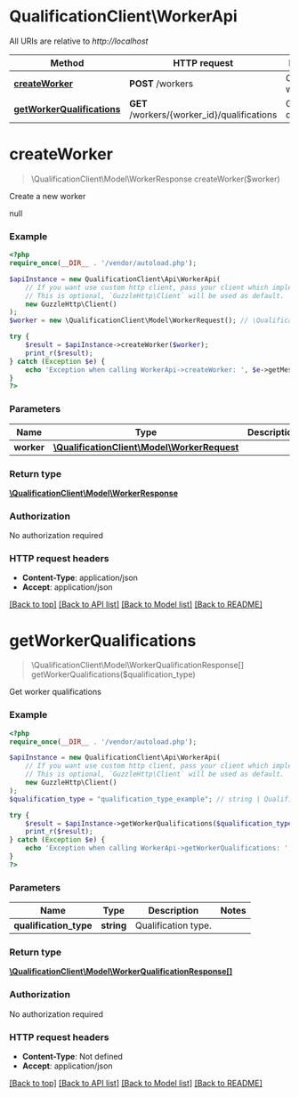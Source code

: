 # QualificationClient\WorkerApi

All URIs are relative to *http://localhost*

Method | HTTP request | Description
------------- | ------------- | -------------
[**createWorker**](WorkerApi.md#createWorker) | **POST** /workers | Create a new worker
[**getWorkerQualifications**](WorkerApi.md#getWorkerQualifications) | **GET** /workers/{worker_id}/qualifications | Get worker qualifications


# **createWorker**
> \QualificationClient\Model\WorkerResponse createWorker($worker)

Create a new worker

null

### Example
```php
<?php
require_once(__DIR__ . '/vendor/autoload.php');

$apiInstance = new QualificationClient\Api\WorkerApi(
    // If you want use custom http client, pass your client which implements `GuzzleHttp\ClientInterface`.
    // This is optional, `GuzzleHttp\Client` will be used as default.
    new GuzzleHttp\Client()
);
$worker = new \QualificationClient\Model\WorkerRequest(); // \QualificationClient\Model\WorkerRequest | 

try {
    $result = $apiInstance->createWorker($worker);
    print_r($result);
} catch (Exception $e) {
    echo 'Exception when calling WorkerApi->createWorker: ', $e->getMessage(), PHP_EOL;
}
?>
```

### Parameters

Name | Type | Description  | Notes
------------- | ------------- | ------------- | -------------
 **worker** | [**\QualificationClient\Model\WorkerRequest**](../Model/WorkerRequest.md)|  |

### Return type

[**\QualificationClient\Model\WorkerResponse**](../Model/WorkerResponse.md)

### Authorization

No authorization required

### HTTP request headers

 - **Content-Type**: application/json
 - **Accept**: application/json

[[Back to top]](#) [[Back to API list]](../../README.md#documentation-for-api-endpoints) [[Back to Model list]](../../README.md#documentation-for-models) [[Back to README]](../../README.md)

# **getWorkerQualifications**
> \QualificationClient\Model\WorkerQualificationResponse[] getWorkerQualifications($qualification_type)

Get worker qualifications

### Example
```php
<?php
require_once(__DIR__ . '/vendor/autoload.php');

$apiInstance = new QualificationClient\Api\WorkerApi(
    // If you want use custom http client, pass your client which implements `GuzzleHttp\ClientInterface`.
    // This is optional, `GuzzleHttp\Client` will be used as default.
    new GuzzleHttp\Client()
);
$qualification_type = "qualification_type_example"; // string | Qualification type.

try {
    $result = $apiInstance->getWorkerQualifications($qualification_type);
    print_r($result);
} catch (Exception $e) {
    echo 'Exception when calling WorkerApi->getWorkerQualifications: ', $e->getMessage(), PHP_EOL;
}
?>
```

### Parameters

Name | Type | Description  | Notes
------------- | ------------- | ------------- | -------------
 **qualification_type** | **string**| Qualification type. |

### Return type

[**\QualificationClient\Model\WorkerQualificationResponse[]**](../Model/WorkerQualificationResponse.md)

### Authorization

No authorization required

### HTTP request headers

 - **Content-Type**: Not defined
 - **Accept**: application/json

[[Back to top]](#) [[Back to API list]](../../README.md#documentation-for-api-endpoints) [[Back to Model list]](../../README.md#documentation-for-models) [[Back to README]](../../README.md)

